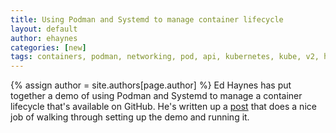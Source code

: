 ```yaml
---
title: Using Podman and Systemd to manage container lifecycle 
layout: default
author: ehaynes 
categories: [new]
tags: containers, podman, networking, pod, api, kubernetes, kube, v2, hpc, windows, mac
---
```

{% assign author = site.authors[page.author] %}
Ed Haynes has put together a demo of using Podman and Systemd to manage a container lifecycle that's available 
on GitHub.  He's written up a [post](https://podman.io/blogs/2020/12/09/podman-systemd-demo.html) that does a nice
job of walking through setting up the demo and running it.
